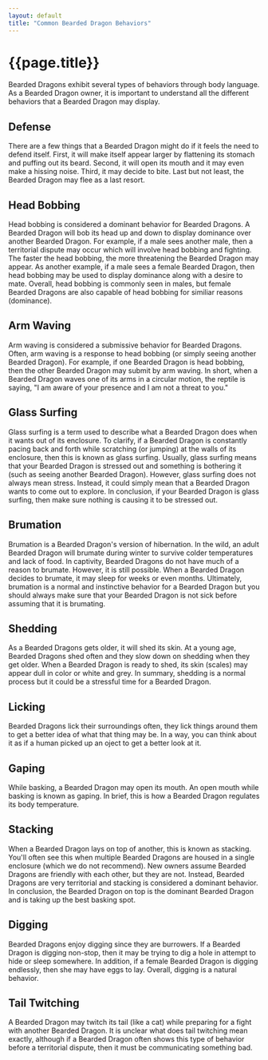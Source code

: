 ```yaml
---
layout: default
title: "Common Bearded Dragon Behaviors"
---
```


<h1>{{page.title}}</h1>

Bearded Dragons exhibit several types of behaviors 
through body language. As a Bearded Dragon owner, 
it is important to understand all the different 
behaviors that a Bearded Dragon may display.

## Defense 

There are a few things that a Bearded Dragon might 
do if it feels the need to defend itself. First, it 
will make itself appear larger by flattening its 
stomach and puffing out its beard. Second, it will 
open its mouth and it may even make a hissing noise. 
Third, it may decide to bite. Last but not least, the 
Bearded Dragon may flee as a last resort.

## Head Bobbing

Head bobbing is considered a dominant behavior for 
Bearded Dragons. A Bearded Dragon will bob its head 
up and down to display dominance over another Bearded 
Dragon. For example, if a male sees another male, 
then a territorial dispute may occur which will 
involve head bobbing and fighting. The faster the 
head bobbing, the more threatening the Bearded Dragon 
may appear. As another example, if a male sees a female 
Bearded Dragon, then head bobbing may be used to display 
dominance along with a desire to mate. Overall, head 
bobbing is commonly seen in males, but female Bearded 
Dragons are also capable of head bobbing for similiar 
reasons (dominance).

## Arm Waving

Arm waving is considered a submissive behavior for 
Bearded Dragons. Often, arm waving is a response to 
head bobbing (or simply seeing another Bearded Dragon). 
For example, if one Bearded Dragon is head bobbing, then 
the other Bearded Dragon may submit by arm waving. In short, 
when a Bearded Dragon waves one of its arms in a circular motion, 
the reptile is saying, "I am aware of your presence and I am not 
a threat to you."

## Glass Surfing

Glass surfing is a term used to describe what a Bearded Dragon does 
when it wants out of its enclosure. To clarify, if a Bearded Dragon 
is constantly pacing back and forth while scratching (or jumping) at 
the walls of its enclosure, then this is known as glass surfing. Usually, 
glass surfing means that your Bearded Dragon is stressed out and something 
is bothering it (such as seeing another Bearded Dragon). However, glass 
surfing does not always mean stress. Instead, it could simply mean that a 
Bearded Dragon wants to come out to explore. In conclusion, if your Bearded 
Dragon is glass surfing, then make sure nothing is causing it to be stressed 
out.

## Brumation

Brumation is a Bearded Dragon's version of hibernation. In the wild, an adult 
Bearded Dragon will brumate during winter to survive colder temperatures and 
lack of food. In captivity, Bearded Dragons do not have much of a reason to 
brumate. However, it is still possible. When a Bearded Dragon decides to 
brumate, it may sleep for weeks or even months. Ultimately, brumation is 
a normal and instinctive behavior for a Bearded Dragon but you should always 
make sure that your Bearded Dragon is not sick before assuming that it is 
brumating.

## Shedding 

As a Bearded Dragons gets older, it will shed its skin. At a young age, Bearded 
Dragons shed often and they slow down on shedding when they get older. When a 
Bearded Dragon is ready to shed, its skin (scales) may appear dull in color or 
white and grey. In summary, shedding is a normal process but it could be a 
stressful time for a Bearded Dragon.

## Licking

Bearded Dragons lick their surroundings often, they lick things around 
them to get a better idea of what that thing may be. In a way, you can 
think about it as if a human picked up an oject to get a better look 
at it.

## Gaping 

While basking, a Bearded Dragon may open its mouth. An open mouth 
while basking is known as gaping. In brief, this is how a Bearded 
Dragon regulates its body temperature. 

## Stacking

When a Bearded Dragon lays on top of another, this is known as 
stacking. You'll often see this when multiple Bearded Dragons 
are housed in a single enclosure (which we do not recommend). New 
owners assume Bearded Dragons are friendly with each other, but 
they are not. Instead, Bearded Dragons are very territorial and 
stacking is considered a dominant behavior. In conclusion, the 
Bearded Dragon on top is the dominant Bearded Dragon and is 
taking up the best basking spot.

## Digging

Bearded Dragons enjoy digging since they are burrowers. If a 
Bearded Dragon is digging non-stop, then it may be trying to 
dig a hole in attempt to hide or sleep somewhere. In addition, 
if a female Bearded Dragon is digging endlessly, then she may 
have eggs to lay. Overall, digging is a natural behavior.

## Tail Twitching

A Bearded Dragon may twitch its tail (like a cat) while preparing 
for a fight with another Bearded Dragon. It is unclear what does 
tail twitching mean exactly, although if a Bearded Dragon often 
shows this type of behavior before a territorial dispute, then 
it must be communicating something bad.